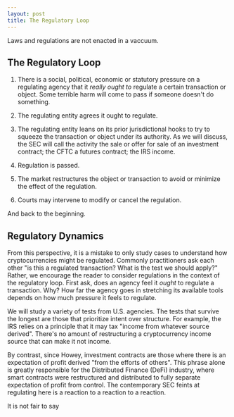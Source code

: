 ```yaml
---
layout: post
title: The Regulatory Loop
---
```


Laws and regulations are not enacted in a vaccuum. 


## The Regulatory Loop

1. There is a social, political, economic or statutory pressure on a regulating agency that it _really ought to_ regulate a certain transaction or object. Some terrible harm will come to pass if someone doesn't do something.

2. The regulating entity agrees it ought to regulate.

3. The regulating entity leans on its prior jurisdictional hooks to try to squeeze the transaction or object under its authority. As we will discuss, the SEC will call the activity the sale or offer for sale of an investment contract; the CFTC a futures contract; the IRS income.

4. Regulation is passed.

5. The market restructures the object or transaction to avoid or minimize the effect of the regulation.

6. Courts may intervene to modify or cancel the regulation.

And back to the beginning.

## Regulatory Dynamics

From this perspective, it is a mistake to only study cases to understand how cryptocurrencies might be regulated. Commonly practitioners ask each other "is this a regulated transaction? What is the test we should apply?" Rather, we encourage the reader to consider regulations in the context of the regulatory loop. First ask, does an agency feel it _ought_ to regulate a transaction. Why? How far the agency goes in stretching its available tools depends on how much pressure it feels to regulate.

We will study a variety of tests from U.S. agencies. The tests that survive the longest are those that prioritize intent over structure. For example, the IRS relies on a principle that it may tax "income from whatever source derived". There's no amount of restructuring a cryptocurrency income source that can make it not income.

By contrast, since Howey, investment contracts are those where there is an expectation of profit derived "from the efforts of others". This phrase alone is greatly responsible for the Distributed Finance (DeFi) industry, where smart contracts were restructured and distributed to fully separate expectation of profit from control. The contemporary SEC feints at regulating here is a reaction to a reaction to a reaction.

It is not fair to say 
